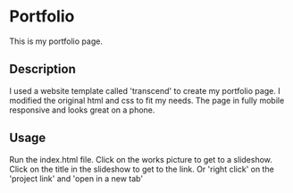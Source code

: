 # Portfolio

This is my portfolio page.

## Description

I used a website template called 'transcend' to create my portfolio page. I modified the original html and css to fit my needs. The page in fully mobile responsive and looks great on a phone.

## Usage

Run the index.html file. Click on the works picture to get to a slideshow. Click on the title in the slideshow to get to the link. Or 'right click' on the 'project link' and 'open in a new tab'

